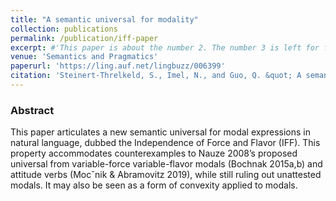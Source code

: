 ```yaml
---
title: "A semantic universal for modality"
collection: publications
permalink: /publication/iff-paper
excerpt: #'This paper is about the number 2. The number 3 is left for future work.' date: 
venue: 'Semantics and Pragmatics'
paperurl: 'https://ling.auf.net/lingbuzz/006399'
citation: 'Steinert-Threlkeld, S., Imel, N., and Guo, Q. &quot; A semantic universal for modality.&quot; <i>Semantics and Pragmatics </i>. (under revision).'
---
```


### Abstract

This paper articulates a new semantic universal for modal expressions in natural language, dubbed the Independence of Force and Flavor (IFF). This property accommodates counterexamples to Nauze 2008’s proposed universal from variable-force variable-flavor modals (Bochnak 2015a,b) and attitude verbs (Mocˇnik & Abramovitz 2019), while still ruling out unattested modals. It may also be seen as a form of convexity applied to modals.
